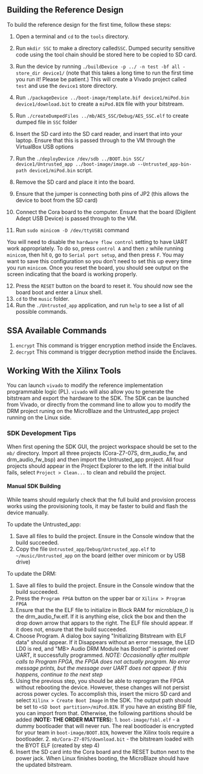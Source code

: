 ## Building the Reference Design

To build the reference design for the first time, follow these steps:
1. Open a terminal and `cd` to the `tools` directory.
2. Run `mkdir SSC` to make a directory called`SSC`. Dumped security sensitive code using the tool chain should be stored here to be copied to SD card.
3.  Run the device by running `./buildDevice -p ../ -n test -bf all -store_dir device1/` (note that this takes a long time to run the first time you run it! Please be patient.) This will create a Vivado project called `test` and use the `device1` store directory.
4. Run `./packageDevice ../boot-image/template.bif device1/miPod.bin device1/download.bit` to create a `miPod.BIN` file with your bitstream.
5. Run `./createDumpedFiles ../mb/AES_SSC/Debug/AES_SSC.elf` to create dumped file in `SSC` folder
 
6. Insert the SD card into the SD card reader, and insert that into your laptop.
    Ensure that this is passed through to the VM through the VirtualBox USB options
7. Run the `./deployDevice /dev/sdb ../BOOT.bin SSC/ device1/Untrusted_app ../boot-image/image.ub --Untrusted_app-bin-path device1/miPod.bin` script.
8. Remove the SD card and place it into the board.
9. Ensure that the jumper is connecting both pins of JP2 (this allows the device to boot from the SD card)
10. Connect the Cora board to the computer. Ensure that the board (Digilent Adept USB Device) is passed through to the VM.
11. Run `sudo minicom -D /dev/ttyUSB1` command

You will need to disable the `hardware flow control` setting to have UART work appropriately.
To do so, press `control A` and then `z` while running `minicom`, then hit `O`, go to `Serial port setup`, and then press `F`.
You may want to save this configuration so you don't need to set this up every time you run `minicom`.
Once you reset the board, you should see output on the screen indicating that the board is working properly.

12. Press the `RESET` button on the board to reset it. You should now see the board boot and enter a Linux shell.
13. `cd` to the `music` folder.
14. Run the `./Untrusted_app` application, and run `help` to see a list of all possible commands.

## SSA Available Commands
1. ``encrypt`` This command is trigger encryption method inside the Enclaves.
2. ``decrypt`` This command is trigger decryption method inside the Enclaves.

## Working With the Xilinx Tools
You can launch `vivado` to modify the reference implementation programmable logic (PL).
`vivado` will also allow you to generate the bitstream and export the hardware to the SDK.
The SDK can be launched from Vivado, or directly from the command line to allow you to modify
the DRM project runing on the MicroBlaze and the Untrusted_app project running on the Linux side.


### SDK Development Tips

When first opening the SDK GUI, the project workspace should be set to the `mb/` directory. Import
all three projects (Cora-Z7-07S, drm_audio_fw, and drm_audio_fw_bsp) and then import the Untrusted_app
project. All four projects should appear in the Project Explorer to the left. If the initial build
fails, select `Project > Clean...` to clean and rebuild the project.

#### Manual SDK Building
While teams should regularly check that the full build and provision process works using the
provisioning tools, it may be faster to build and flash the device manually. 

To update the Untrusted_app:
1. Save all files to build the project. Ensure in the Console window that the build succeeded.
2. Copy the file `Untrusted_app/Debug/Untrusted_app.elf` to `~/music/Untrusted_app` on the board (either over minicom or by USB drive)

To update the DRM:
1. Save all files to build the project. Ensure in the Console window that the build succeeded.
2. Press the `Program FPGA` button on the upper bar or `Xilinx > Program FPGA`
3. Ensure that the the ELF file to initialize in Block RAM for microblaze_0 is the drm_audio_fw.elf.
   If it is anything else, click the box and then the drop down arrow that appars to the right.
   The ELF file should appear. If it does not, ensure that the build succeeded.
4. Choose Program. A dialog box saying "Initializing Bitstream with ELF data" should appear. If it
   Disappears without an error message, the LED LD0 is red, and "MB> Audio DRM Module has Booted"
   is printed over UART, it successfully programmed.
   *NOTE: Occasionally after multiple calls to Program FPGA, the FPGA does not actually program.
   No error message prints, but the message over UART does not appear. If this happens, continue
   to the next step*
5. Using the previous step, you should be able to reprogram the FPGA without rebooting the device.
   However, these changes will not persist across power cycles. To accomplish this, insert the 
   micro SD card and select `Xilinx > Create Boot Image` in the SDK. The output path should be set to
   `<SD boot partition>/miPod.BIN`. If you have an existing BIF file, you can import from that.
   Otherwise, the following partitions should be added (**NOTE: THE ORDER MATTERS**):
       1. `boot-image/fsbl.elf` - a dummy bootloader that will never run. The real bootloader is
          encrypted for your team in `boot-image/BOOT.BIN`, however the Xilinx tools require a bootloader.
       2. `mb/Cora-Z7-07S/download.bit` - the bitstream loaded with the BYOT ELF (created by step 4)
6. Insert the SD card into the Cora board and the RESET button next to the power jack. When Linux finishes
   booting, the MicroBlaze should have the updated bitstream.
